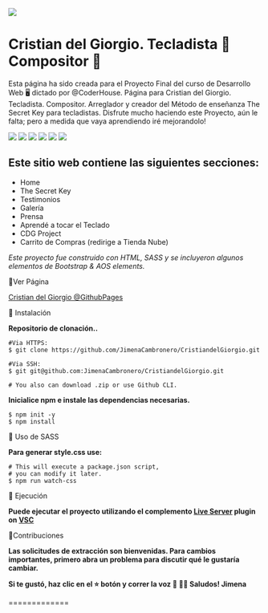 ![](https://d2r9epyceweg5n.cloudfront.net/stores/001/630/289/products/img_976511-a791f90bbdf22d3e0a16172307695940-640-0.jpg)

# Cristian del Giorgio. Tecladista 🎹 Compositor 🎼


Esta página ha sido creada para el Proyecto Final del curso de Desarrollo Web 🖥  dictado por @CoderHouse.
Página para Cristian del Giorgio. Tecladista. Compositor. Arreglador y creador del Método de enseñanza The Secret Key para tecladistas.
Disfrute mucho haciendo este Proyecto, aún le falta; pero a medida que vaya aprendiendo iré mejorandolo! 

 ![](https://img.shields.io/github/issues/JimenaCambronero/CristiandelGiorgio) ![](https://img.shields.io/badge/category-music-yellow) ![](https://img.shields.io/badge/github-page-orange) ![](https://img.shields.io/badge/contributions-welcome-success) ![](https://img.shields.io/github/forks/JimenaCambronero/CristiandelGiorgio) ![](https://img.shields.io/github/license/JimenaCambronero/CristiandelGiorgio)


**Este sitio web contiene las siguientes secciones:**
------------

- Home
- The Secret Key
- Testimonios
- Galería
- Prensa
- Aprendé a tocar el Teclado
- CDG Project 
- Carrito de Compras (redirige a Tienda Nube)


*Este proyecto fue construido con HTML, SASS y se incluyeron algunos elementos de Bootstrap & AOS elements.*


📌Ver Página 

[Cristian del Giorgio @GithubPages](https://jimenacambronero.github.io/CristiandelGiorgio/)

📌 Instalación

**Repositorio de clonación..**

```shell
#Via HTTPS:
$ git clone https://github.com/JimenaCambronero/CristiandelGiorgio.git

#Via SSH:
$ git git@github.com:JimenaCambronero/CristiandelGiorgio.git

# You also can download .zip or use Github CLI.
```
**Inicialice npm e instale las dependencias necesarias.**

```shell
$ npm init -y
$ npm install
```

📌 Uso de SASS

**Para generar style.css use:**

```shell
# This will execute a package.json script,
# you can modify it later.
$ npm run watch-css
```

📌 Ejecución

**Puede ejecutar el proyecto utilizando el complemento [Live Server](https://marketplace.visualstudio.com/items?itemName=ritwickdey.LiveServer) plugin on [VSC](https://code.visualstudio.com/?wt.mc_id=vscom_downloads)**


📌Contribuciones

**Las solicitudes de extracción son bienvenidas. Para cambios importantes, primero abra un problema para discutir qué le gustaría cambiar.**

**Si te gustó, haz clic en el ⭐️ botón y correr la voz 🦄 👩‍💻 Saludos! Jimena**

=============
